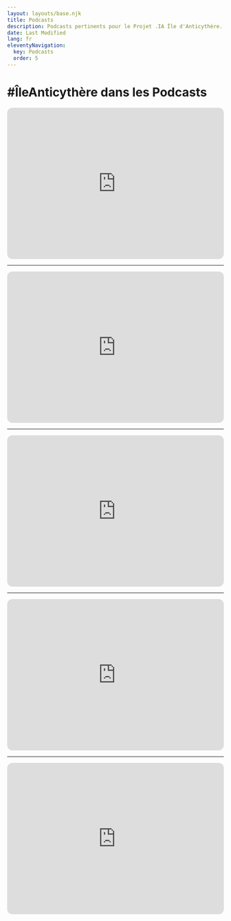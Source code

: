 ```yaml
---
layout: layouts/base.njk
title: Podcasts
description: Podcasts pertinents pour le Projet .IA Île d'Anticythère.
date: Last Modified
lang: fr
eleventyNavigation:
  key: Podcasts
  order: 5
---
```


<h1>#ÎleAnticythère dans les Podcasts</h1>
<iframe style="border-radius:12px" src="https://open.spotify.com/embed/show/12WGbrVFWpJPQyOznnnI6f?utm_source=generator" width="100%" height="352" frameBorder="0" allowfullscreen="" allow="autoplay; clipboard-write; encrypted-media; fullscreen; picture-in-picture" loading="lazy"></iframe>
<hr>
<iframe style="border-radius:12px" src="https://open.spotify.com/embed/episode/4xM1ANXTokj1RdTU9QmIFB?utm_source=generator" width="100%" height="352" frameBorder="0" allowfullscreen="" allow="autoplay; clipboard-write; encrypted-media; fullscreen; picture-in-picture" loading="lazy"></iframe>
<hr>
<iframe style="border-radius:12px" src="https://open.spotify.com/embed/episode/0zkRLxViiNX7liGZ7XYtLZ?utm_source=generator&t=0" width="100%" height="352" frameBorder="0" allowfullscreen="" allow="autoplay; clipboard-write; encrypted-media; fullscreen; picture-in-picture" loading="lazy"></iframe>
<hr>
<iframe style="border-radius:12px" src="https://open.spotify.com/embed/episode/0ONjzyNeTKsFwK5YB8ebwC?utm_source=generator&theme=0&t=0" width="100%" height="352" frameBorder="0" allowfullscreen="" allow="autoplay; clipboard-write; encrypted-media; fullscreen; picture-in-picture" loading="lazy"></iframe>
<hr>
<iframe style="border-radius:12px" src="https://open.spotify.com/embed/episode/4YTzWuMj5KsVaT98EsvyzH?utm_source=generator&t=0" width="100%" height="352" frameBorder="0" allowfullscreen="" allow="autoplay; clipboard-write; encrypted-media; fullscreen; picture-in-picture" loading="lazy"></iframe>
